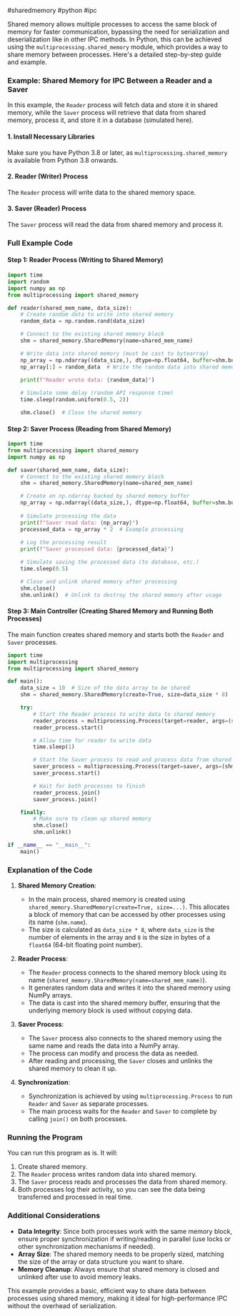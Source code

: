 #sharedmemory #python #ipc 

Shared memory allows multiple processes to access the same block of memory for faster communication, bypassing the need for serialization and deserialization like in other IPC methods. In Python, this can be achieved using the `multiprocessing.shared_memory` module, which provides a way to share memory between processes. Here's a detailed step-by-step guide and example.

### Example: Shared Memory for IPC Between a Reader and a Saver

In this example, the `Reader` process will fetch data and store it in shared memory, while the `Saver` process will retrieve that data from shared memory, process it, and store it in a database (simulated here).

#### 1. **Install Necessary Libraries**

Make sure you have Python 3.8 or later, as `multiprocessing.shared_memory` is available from Python 3.8 onwards.

#### 2. **Reader (Writer) Process**
The `Reader` process will write data to the shared memory space.

#### 3. **Saver (Reader) Process**
The `Saver` process will read the data from shared memory and process it.

### Full Example Code

#### **Step 1: Reader Process (Writing to Shared Memory)**

```python
import time
import random
import numpy as np
from multiprocessing import shared_memory

def reader(shared_mem_name, data_size):
    # Create random data to write into shared memory
    random_data = np.random.rand(data_size)

    # Connect to the existing shared memory block
    shm = shared_memory.SharedMemory(name=shared_mem_name)

    # Write data into shared memory (must be cast to bytearray)
    np_array = np.ndarray((data_size,), dtype=np.float64, buffer=shm.buf)
    np_array[:] = random_data  # Write the random data into shared memory

    print(f"Reader wrote data: {random_data}")
    
    # Simulate some delay (random API response time)
    time.sleep(random.uniform(0.5, 2))

    shm.close()  # Close the shared memory
```

#### **Step 2: Saver Process (Reading from Shared Memory)**

```python
import time
from multiprocessing import shared_memory
import numpy as np

def saver(shared_mem_name, data_size):
    # Connect to the existing shared memory block
    shm = shared_memory.SharedMemory(name=shared_mem_name)

    # Create an np.ndarray backed by shared memory buffer
    np_array = np.ndarray((data_size,), dtype=np.float64, buffer=shm.buf)
    
    # Simulate processing the data
    print(f"Saver read data: {np_array}")
    processed_data = np_array * 2  # Example processing
    
    # Log the processing result
    print(f"Saver processed data: {processed_data}")

    # Simulate saving the processed data (to database, etc.)
    time.sleep(0.5)

    # Close and unlink shared memory after processing
    shm.close()
    shm.unlink()  # Unlink to destroy the shared memory after usage
```

#### **Step 3: Main Controller (Creating Shared Memory and Running Both Processes)**

The main function creates shared memory and starts both the `Reader` and `Saver` processes.

```python
import time
import multiprocessing
from multiprocessing import shared_memory

def main():
    data_size = 10  # Size of the data array to be shared
    shm = shared_memory.SharedMemory(create=True, size=data_size * 8)  # 8 bytes per float64

    try:
        # Start the Reader process to write data to shared memory
        reader_process = multiprocessing.Process(target=reader, args=(shm.name, data_size))
        reader_process.start()

        # Allow time for reader to write data
        time.sleep(1)

        # Start the Saver process to read and process data from shared memory
        saver_process = multiprocessing.Process(target=saver, args=(shm.name, data_size))
        saver_process.start()

        # Wait for both processes to finish
        reader_process.join()
        saver_process.join()

    finally:
        # Make sure to clean up shared memory
        shm.close()
        shm.unlink()

if __name__ == "__main__":
    main()
```

### Explanation of the Code

1. **Shared Memory Creation**:
   - In the main process, shared memory is created using `shared_memory.SharedMemory(create=True, size=...)`. This allocates a block of memory that can be accessed by other processes using its name (`shm.name`).
   - The size is calculated as `data_size * 8`, where `data_size` is the number of elements in the array and `8` is the size in bytes of a `float64` (64-bit floating point number).

2. **Reader Process**:
   - The `Reader` process connects to the shared memory block using its name (`shared_memory.SharedMemory(name=shared_mem_name)`).
   - It generates random data and writes it into the shared memory using NumPy arrays.
   - The data is cast into the shared memory buffer, ensuring that the underlying memory block is used without copying data.

3. **Saver Process**:
   - The `Saver` process also connects to the shared memory using the same name and reads the data into a NumPy array.
   - The process can modify and process the data as needed.
   - After reading and processing, the `Saver` closes and unlinks the shared memory to clean it up.

4. **Synchronization**:
   - Synchronization is achieved by using `multiprocessing.Process` to run `Reader` and `Saver` as separate processes.
   - The main process waits for the `Reader` and `Saver` to complete by calling `join()` on both processes.

### Running the Program

You can run this program as is. It will:

1. Create shared memory.
2. The `Reader` process writes random data into shared memory.
3. The `Saver` process reads and processes the data from shared memory.
4. Both processes log their activity, so you can see the data being transferred and processed in real time.

### Additional Considerations

- **Data Integrity**: Since both processes work with the same memory block, ensure proper synchronization if writing/reading in parallel (use locks or other synchronization mechanisms if needed).
- **Array Size**: The shared memory needs to be properly sized, matching the size of the array or data structure you want to share.
- **Memory Cleanup**: Always ensure that shared memory is closed and unlinked after use to avoid memory leaks.

This example provides a basic, efficient way to share data between processes using shared memory, making it ideal for high-performance IPC without the overhead of serialization.